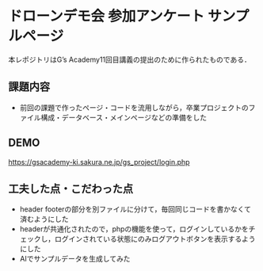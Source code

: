 # ドローンデモ会 参加アンケート サンプルページ
本レポジトリはG’s Academy11回目講義の提出のために作られたものである．


## 課題内容
- 前回の課題で作ったページ・コードを流用しながら，卒業プロジェクトのファイル構成・データベース・メインページなどの準備をした

## DEMO
https://gsacademy-ki.sakura.ne.jp/gs_project/login.php

## 工夫した点・こだわった点
- header footerの部分を別ファイルに分けて，毎回同じコードを書かなくて済むようにした
- headerが共通化されたので，phpの機能を使って，ログインしているかをチェックし，ログインされている状態にのみログアウトボタンを表示するようにした
- AIでサンプルデータを生成してみた
